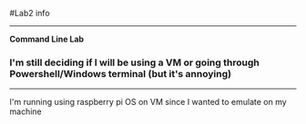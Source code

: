 #Lab2 info

---
**Command Line Lab** 
### I'm still deciding if I will be using a VM or going through Powershell/Windows terminal (but it's annoying)

---
I'm running using raspberry pi OS on VM since I wanted to emulate on my machine
